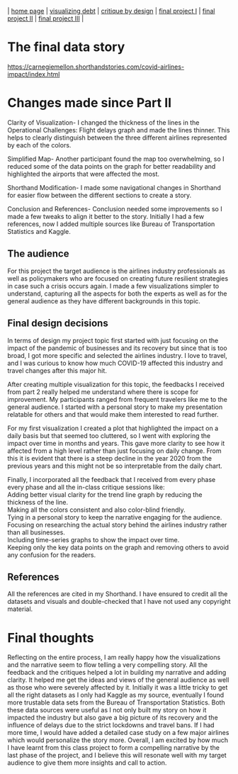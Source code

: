 | [home page](https://aishwaryapramod99.github.io/Aishwarya_Portfolio/) |  [visualizing debt](visualizing-government-debt) | [critique by design](critique-by-design) | [final project I](final-project-part-one) | [final project II](final-project-part-two) | [final project III](final-project-part-three) |

# The final data story
https://carnegiemellon.shorthandstories.com/covid-airlines-impact/index.html

# Changes made since Part II
Clarity of Visualization- I changed the thickness of the lines in the Operational Challenges: Flight delays graph and made the lines thinner. This helps to clearly distinguish between the three different airlines represented by each of the colors.

Simplified Map- Another participant found the map too overwhelming, so I reduced some of the data points on the graph for better readability and highlighted the airports that were affected the most.

Shorthand Modification- I made some navigational changes in Shorthand for easier flow between the different sections to create a story.

Conclusion and References- Conclusion needed some improvements so I made a few tweaks to align it better to the story. Initially I had a few references, now I added multiple sources like Bureau of Transportation Statistics and Kaggle.


## The audience
For this project the target audience is the airlines industry professionals as well as policymakers who are focused on creating future resilient strategies in case such a crisis occurs again. I made a few visualizations simpler to understand, capturing all the aspects for both the experts as well as for the general audience as they have different backgrounds in this topic.


## Final design decisions
In terms of design my project topic first started with just focusing on the impact of the pandemic of businesses and its recovery but since that is too broad, I got more specific and selected the airlines industry. I love to travel, and I was curious to know how much COVID-19 affected this industry and travel changes after this major hit.

After creating multiple visualization for this topic, the feedbacks I received from part 2 really helped me understand where there is scope for improvement. My participants ranged from frequent travelers like me to the general audience. I started with a personal story to make my presentation relatable for others and that would make them interested to read further.

For my first visualization I created a plot that highlighted the impact on a daily basis but that seemed too cluttered, so I went with exploring the impact over time in months and years. This gave more clarity to see how it affected from a high level rather than just focusing on daily change. From this it is evident that there is a steep decline in the year 2020 from the previous years and this might not be so interpretable from the daily chart.

Finally, I incorporated all the feedback that I received from every phase every phase and all the in-class critique sessions like: <br>
 Adding better visual clarity for the trend line graph by reducing the thickness of the line. <br>
 Making all the colors consistent and also color-blind friendly. <br>
 Tying in a personal story to keep the narrative engaging for the audience. <br>
 Focusing on researching the actual story behind the airlines industry rather than all businesses. <br>
 Including time-series graphs to show the impact over time. <br>
 Keeping only the key data points on the graph and removing others to avoid any confusion for the readers. <br>


## References
All the references are cited in my Shorthand. I have ensured to credit all the datasets and visuals and double-checked that I have not used any copyright material.


# Final thoughts
Reflecting on the entire process, I am really happy how the visualizations and the narrative seem to flow telling a very compelling story. All the feedback and the critiques helped a lot in building my narrative and adding clarity. It helped me get the ideas and views of the general audience as well as those who were severely affected by it. Initially it was a little tricky to get all the right datasets as I only had Kaggle as my source, eventually I found more trustable data sets from the Bureau of Transportation Statistics. Both these data sources were useful as I not only built my story on how it impacted the industry but also gave a big picture of its recovery and the influence of delays due to the strict lockdowns and travel bans. If I had more time, I would have added a detailed case study on a few major airlines which would personalize the story more. Overall, I am excited by how much I have learnt from this class project to form a compelling narrative by the last phase of the project, and I believe this will resonate well with my target audience to give them more insights and call to action.
